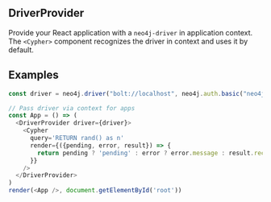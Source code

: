 ## DriverProvider
Provide your React application with a `neo4j-driver` in application context.  
The `<Cypher>` component recognizes the driver in context and uses it by default.

## Examples

```javascript
const driver = neo4j.driver("bolt://localhost", neo4j.auth.basic("neo4j", "password"))

// Pass driver via context for apps
const App = () => (
  <DriverProvider driver={driver}>
    <Cypher
      query='RETURN rand() as n'
      render={({pending, error, result}) => {
        return pending ? 'pending' : error ? error.message : result.records[0].get('n')
      }}
    />
  </DriverProvider>
)
render(<App />, document.getElementById('root'))

```
